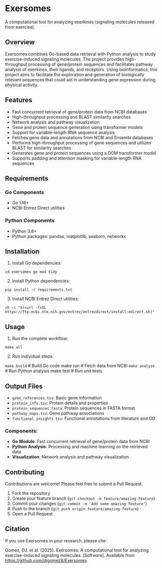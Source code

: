 # Exersomes

A computational tool for analyzing exerkines (signaling molecules released from exercise).

## Overview

Exersomes combines Go-based data retrieval with Python analysis to study exercise-induced signaling molecules. The project provides high-throughput processing of gene/protein sequences and facilitates pathway analysis of exerkines, their ligands, and receptors. Using bioinformatics, this project aims to facilitate the exploration and generation of biologically relevant sequences that could aid in understanding gene expression during physical activity.

## Features
- Fast concurrent retrieval of gene/protein data from NCBI databases
- High-throughput processing and BLAST similarity searches
- Network analysis and pathway visualization
- Gene and protein sequence generation using transformer models
- Support for variable-length RNA sequence analysis
- Fetches gene data and annotations from NCBI and Ensembl databases
- Performs high-throughput processing of gene sequences and utilizes BLAST for similarity searches
- Generates gene and protein sequences using a DGM transformer model
- Supports padding and attention masking for variable-length RNA sequences


## Requirements

### Go Components
- Go 1.16+
- NCBI Entrez Direct utilities

### Python Components
- Python 3.8+
- Python packages: pandas, matplotlib, seaborn, networkx

## Installation

1. Install Go dependencies:

```
cd exersomes go mod tidy
```

2. Install Python dependencies:

```
pip install -r requirements.txt
```

3. Install NCBI Entrez Direct utilities:

```
sh -c "$(curl -fsSL https://ftp.ncbi.nlm.nih.gov/entrez/entrezdirect/install-edirect.sh)"
```

## Usage

1. Run the complete workflow:

```
make all
```

2. Run individual steps:

```make build``` # Build Go code make run # Fetch data from NCBI 
```make analyze``` # Run Python analysis make test # Run unit tests



## Output Files

- `gene_references.tsv`: Basic gene information
- `protein_info.tsv`: Protein details and properties
- `protein_sequences.fasta`: Protein sequences in FASTA format
- `pathway_maps.tsv`: Gene pathway associations
- `functional_insights.tsv`: Functional annotations from literature and GO

### Components:

- **Go Module**: Fast concurrent retrieval of gene/protein data from NCBI
- **Python Analysis**: Processing and machine learning on the retrieved data
- **Visualization**: Network analysis and pathway visualization

## Contributing

Contributions are welcome! Please feel free to submit a Pull Request.

1. Fork the repository
2. Create your feature branch (`git checkout -b feature/amazing-feature`)
3. Commit your changes (`git commit -m 'Add some amazing feature'`)
4. Push to the branch (`git push origin feature/amazing-feature`)
5. Open a Pull Request

## Citation

If you use Exersomes in your research, please cite:

Gomez, DJ. et al. (2025). Exersomes: A computational tool for analyzing exercise-induced signaling molecules. [Software]. Available from https://github.com/djgomez8/Exersomes

